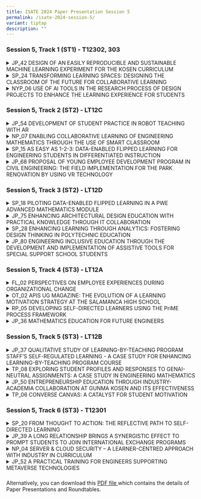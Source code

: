 ```yaml
---
title: ISATE 2024 Paper Presentation Session 5
permalink: /isate-2024-session-5/
variant: tiptap
description: ""
---
```

<h3>Session 5, Track 1 (ST1) - T12302, 303</h3>
<div data-type="detailGroup" class="isomer-accordion isomer-accordion-white">
<details class="isomer-details">
<summary>JP_42 DESIGN OF AN EASILY REPRODUCIBLE AND SUSTAINABLE MACHINE LEARNING
EXPERIMENT FOR THE KOSEN CURRICULUM</summary>
<div data-type="detailsContent" class="isomer-details-content">
<p>Eduardo Carabez<sup>*,a</sup>, Takanori Sato<sup>a</sup>
</p>
<p><sup>a</sup>National Institute of Technology, Akita College / Department
of Electrical and Information Engineering, Akita, Japan</p>
<p><sup>*</sup><a href="mailto:carabez@akita-nct.ac.jp" rel="noopener noreferrer nofollow" target="_blank">carabez@akita-nct.ac.jp</a>
</p>
<p>Abstract</p>
<p>The rapid evolution of machine learning applications has put a light on
the need to provide KOSEN students with the appropriate tools to understand
and experience this field of engineering. With this in mind, we have developed
a core design approach for a series of experiments that most KOSEN schools
can easily adopt and that are easy to adapt to the constant changes in
trends in the field of machine learning. This design approach focuses on
experiments being easy to reproduce and maintain along KOSEN institutions
as follows. Reproducibility: Experiments can be implemented with tools
that are widely available to most KOSEN students and academic staff. We
kept hardware costs and requirements as affordable and simple as possible
to ensure that the proposed experiments can be put together without a major
investment of time or money. Sustainability: By using free online computing
platforms, all the resources needed to train, implement and test the often
resource-heavy machine learning models are provided by a powerful online
server at no additional cost, thus reducing the need to buy and maintain
expensive equipment such as graphic cards or robots.</p>
<p></p>
<p>With these two points as the core of our design philosophy, we present
the design of a series of experiments planned over three sessions of 4.5
hours each, focused on providing practical experience in image processing
and image recognition. On each session, students work autonomously through
a python notebook on Google Colaboratory to understand the basics of each
session by running already prepared code that is heavily commented. Then,
students face a series of challenges that put to test what they learned
during the session. As a result from this experiment design, students were
able to learn and use concepts related to image processing to solve problems
in a flexible and independent way. For our study case, it was observed
that, in average, students took over 1.5 hours to go through and understand
the examples and around 3 hours to solve the challenges and developed a
sense of understanding of the topics discussed on each session.</p>
<p></p>
</div>
</details>
<details class="isomer-details">
<summary>SP_24 TRANSFORMING LEARNING SPACES: DESIGNING THE CLASSROOM OF THE FUTURE
FOR COLLABORATIVE LEARNING</summary>
<div data-type="detailsContent" class="isomer-details-content">
<p>Geok Ling Soo-Ng<sup>*,a</sup> and David Tay<sup>b</sup>
</p>
<p><sup>a</sup>School of Architecture and the Built Environment, Singapore
Polytechnic, Singapore</p>
<p><sup>b</sup>Singapore Maritime Academy, Singapore Polytechnic, Singapore</p>
<p><sup>*</sup><a href="mailto:ngl@sp.edu.sg" rel="noopener noreferrer nofollow" target="_blank">ngl@sp.edu.sg</a>
</p>
<p>Abstract</p>
<p>This paper presents an action research study focused on recommending an
effective Classroom of the Future (CotF) for collaborative learning (CL)
with a key emphasis on low-cost design. The research examines student feedback
on the CotF and instructional tools used to enhance learning, focusing
on supporting active learning spaces. Challenges encountered in setting
up the CotF for effective CL implementation are documented.</p>
<p></p>
<p>Lecturers and Students' feedback indicates a positive reception of the
CotF, reporting enhanced learning experiences facilitated by integrated
instructional tools. Through qualitative and quantitative data analysis,
the study evaluates the impact of CotF design on student engagement, collaboration,
and learning outcomes. Challenges related to spatial arrangement, technological
infrastructure, and instructional support are addressed through design
iterations.</p>
<p></p>
<p>Key findings underscore the importance of group seating arrangements,
technology-just right environments, and tailored instructional strategies
to foster collaborative learning experiences in the CotF. The research
contributes to the discourse on simple innovative learning environments,
emphasizing the significance of intentional space design in higher education
settings, while also highlighting the necessity of cost-effective.</p>
<p></p>
<p>In conclusion, the paper offers recommendations for optimizing CotF configurations
to support CL pedagogy based on empirical insights and best practices in
educational design, with a particular emphasis on low-cost solutions. By
providing a framework for CotF implementation aligned with established
educational principles, the study highlights the transformative potential
of affordable, innovative learning spaces in facilitating student-centered,
collaborative learning experiences.</p>
<p></p>
</div>
</details>
<details class="isomer-details">
<summary>NYP_06 USE OF AI TOOLS IN THE RESEARCH PROCESS OF DESIGN PROJECTS TO ENHANCE
THE LEARNING EXPERIENCE FOR STUDENTS</summary>
<div data-type="detailsContent" class="isomer-details-content">
<p>Ka Wai, Ng</p>
<p>Nanyang Polytechnic/School of Design and Media, Singapore</p>
<p><a href="mailto:ng_ka_wai@nyp.edu.sg" rel="noopener noreferrer nofollow" target="_blank">ng_ka_wai@nyp.edu.sg</a>
</p>
<p>Abstract</p>
<p>This research study focuses on the integration of Generative Artificial
Intelligence (Gen AI) into the research process of design projects. The
study aims to enhance the learning experience for students in the Product
Technologies and System Design (PDTSD) module. It addresses the challenges
students face in traditional research methods, such as difficulty in sourcing
relevant information and time constraints due to other commitments. The
research employs an action research approach to introduce Gen AI tools,
specifically ChatGPT, in the early phases of project research and design
conceptualization. This intervention is applied to a cohort of year 2 students
in the Experiential Product &amp; Interior Design course (XPID), allowing
for a comparative analysis with a previous cohort that did not use Gen
AI tools. The study hypothesizes that Gen AI tools can facilitate a more
efficient research process, enabling students to obtain preliminary research
information rapidly, though they are still required to perform verification
and reflection to ensure the applicability of this information. Mixed methods
were used in the research, including surveys, interviews, and module feedback
ratings. The findings reveal a nuanced impact of AI tools on design education,
indicating a positive shift in learning experiences and increased acceptance
among students, while also highlighting a critical balance between enhancing
efficiency and nurturing creativity.</p>
<p></p>
</div>
</details>
</div>
<p></p>
<h3>Session 5, Track 2 (ST2) - LT12C</h3>
<div data-type="detailGroup" class="isomer-accordion isomer-accordion-white">
<details class="isomer-details">
<summary>JP_54 DEVELOPMENT OF STUDENT PRACTICE IN ROBOT TEACHING WITH AR</summary>
<div data-type="detailsContent" class="isomer-details-content">
<p>Takaya Ozaki<sup>*</sup>, Takanori Kozai, Tatsuo Hasegawa and Takashi
Matsumoto</p>
<p>National Institute of Technology, Anan College Dept. of Creative Technology
Engineering, Course of Electrical Engineering, Anan, Japan</p>
<p>* <a href="mailto:t_ozaki@anan-nct.ac.jp" rel="noopener noreferrer nofollow" target="_blank">t_ozaki@anan-nct.ac.jp</a>
</p>
<p>Abstract</p>
<p>Anan College was one of the first to introduce cooperative robots for
educational use in Japan. We practiced a student experiment on teaching
cooperative robots. We also conducted an experiment on teaching using Augmented
Reality technology, and verified its effectiveness at the present time
based on the experiences of students and teachers.</p>
<p></p>
</div>
</details>
<details class="isomer-details">
<summary>NP_07 ENABLING COLLABORATIVE LEARNING OF ENGINEERING MATHEMATICS THROUGH
THE USE OF SMART CLASSROOM</summary>
<div data-type="detailsContent" class="isomer-details-content">
<p>Lim Ching Kwang<sup>*</sup>, Sunarto Quek</p>
<p>Ngee Ann Polytechnic, Singapore</p>
<p><sup>*</sup><a href="mailto:Lim_Ching_Kwang@np.edu.sg" rel="noopener noreferrer nofollow" target="_blank">Lim_Ching_Kwang@np.edu.sg</a>
</p>
<p>Abstract</p>
<p>Mathematics is typically taught in isolation, with students needing to
comprehend the mathematical concepts and processes before they can solve
problems, often working independently. Students often get “stuck” at certain
processes and would not be able to proceed if their doubts are not clarified.
For weaker students, this experience can be frustrating and challenging
as they struggle to find the correct solution. Consequently, many of them
would lose motivation to study the subject.</p>
<p></p>
<p>Barkley, Major and Cross (2014) noted that collaborative learning encourages
students to work together to tackle difficult learning challenges and to
learn from one another. This study aimed to observe students’ learning
experience in Smart Classrooms and gather insights into how tutors utilise
the Smart Classroom features to enhance collaborative learning. The participants
in this study are Year 1 students enrolled in the module Engineering Mathematics
2 (EM2) at Ngee Ann Polytechnic (NP).</p>
<p></p>
<p>In October 2023 semester, all EM2 lessons were taught in Smart Classrooms.
This allowed lecturers to design learning activities that would enable
students to work as a group to discuss and solve mathematics problems.
Students interacted with the touchscreens through annotations and screen
casting one group’s answers to another for critique and review.</p>
<p></p>
<p>A survey was conducted to gather students’ feedback on their experience
of learning in a Smart Classroom, particularly focusing on their collaboration
with peers. Most comments gathered from the qualitative feedback of the
survey were positive.  Students expressed that the Smart Classroom had
enhanced their learning experience by fostering greater engagement and
allowed the facilitating on peer discussion and collaboration.  </p>
<p></p>
<p>In addition, lesson observations by a core team of staff were also conducted.
The observations reported that the students were engaged in discussions
on examples presented by the tutor and the solutions provided by their
classmates. It was noted that students demonstrated a higher level of engagement
and collaboration in the smart classroom, compared with traditional regular
classroom settings.       </p>
<p></p>
</div>
</details>
<details class="isomer-details">
<summary>SP_15 AS EASY AS 1-2-3: DATA-ENABLED FLIPPED LEARNING FOR ENGINEERING
STUDENTS IN DIFFERENTIATED INSTRUCTION</summary>
<div data-type="detailsContent" class="isomer-details-content">
<p>Ying-Wei Leong</p>
<p>Singapore Polytechnic, School of Mechanical &amp; Aeronautical Engineering,
Singapore</p>
<p><a href="mailto:leong_ying_wei@sp.edu.sg" rel="noopener noreferrer nofollow" target="_blank">leong_ying_wei@sp.edu.sg</a>
</p>
<p>Abstract</p>
<p>This paper documents the author’s application of data-enabled flipped
learning (DEFL), to enhance quality teaching in a differentiated instruction
context. To cater for his module in the school of Mechanical &amp; Aeronautical
Engineering, he customized the Singapore Polytechnic (SP) generic model
into his DEFL model of quiz (1st step), intervention (2nd step) and survey
(3rd step). Via learning analytics dashboards of SP’s learning management
system, data from online diagnostic quizzes (1st step) enabled the author
to implement differentiated instruction for his engineering students. Customized
in-class interventions (2nd step) were enabled for three differentiated
student categories, namely “OK”, “Not OK” and “At-Risk” students. These
interventions involved pastoral care, supplementary lesson and in-class
feedback provided by the author to students, guided by his evidence-based
reflective practice (EBRP) checklist. The ten core principles of learning
embedded in his EBRP checklist, coupled with its inherent evidence-based
approach, was a structured template to quantify and enhance quality teaching.
Lastly, online surveys (3rd step) via SP’s learning management system provided
regular and timely student feedback, and enabled formative evaluation to
lecturers. Overall analysis of both qualitative and quantitative data collected
from students (n=164) and lecturers (n=7) involved in the 3-semester pilot
run largely supported the use of DEFL in pedagogy. Limitations were discussed
under reflections, reminding lecturers of noteworthy points when performing
DEFL. This paper concludes with a quote from Singapore Minister for Education’s
public speech, demonstrating the fruitful implementation of DEFL in SP.</p>
<p></p>
</div>
</details>
<details class="isomer-details">
<summary>JP_68 PROPOSAL OF YOUNG EMPLOYEE DEVELOPMENT PROGRAM IN CIVIL ENGINEERING:
THE FIELD IMPLEMENTATION FOR THE PARK RENOVATION BY USING VR TECHNOLOGY</summary>
<div data-type="detailsContent" class="isomer-details-content">
<p>Nozomu Hirose<sup>*,a</sup>, Yukina Obara<sup>b</sup>, Mako Kawakami<sup>b</sup>,
Kaho Senda<sup>b</sup>, Yoshiya Ogawa<sup>c</sup>, Yasuyuki Okazaki<sup>d</sup>,
Akinori Fujimori<sup>e</sup>, Fumiya Yamaguchi<sup>e</sup> and Waku Ishimine<sup>e</sup>
</p>
<p><sup>a</sup>Department of Civil and environmental engineering, National
Institute of technology, Matsue college, Shimane, Japan</p>
<p><sup>b</sup>Department of Civil and environmental engineering, National
Institute of technology, Matsue college, Shimane, Japan</p>
<p><sup>c</sup>Department of Civil Engineering and Urban Design, Osaka institute
of technology, Osaka, Japan</p>
<p><sup>d</sup>Department of Civil and environmental engineering, Hiroshima
Institute of Technology, Hiroshima, Japan</p>
<p><sup>e</sup>Okumura Engineering Corporation, Osaka, Japan</p>
<p><sup>*</sup><a href="mailto:nhirose@matsue-ct.ac.jp" rel="noopener noreferrer nofollow" target="_blank">nhirose@matsue-ct.ac.jp</a>
</p>
<p>Abstract</p>
<p></p>
<p>The implement of young higher engineer development program in a wide range
of civil engineering fields is an urgent issue against the shortage of
talented engineers. However, it is more difficult for higher education
institutions to more practical engineer development program based on on-site
implementation. Therefore, this study attempted to implement more practical
program for the students in the National Institute of technology, Matsue
college, work on more practical problem-solving and field implementation
through close cooperation between Okumura Engineering Corporation and National
Institute of technology, Matsue college and by taking on the role of technical
and mental mentors.</p>
<p></p>
<p>Specifically, we proposed a "park that makes people want to be interested
in the field of civil engineering and construction" by targeting the actual
renovation of a dilapidated park by the students in the National Institute
of technology, Matsue college. First, as a preliminary study, a questionnaire
survey was conducted at a kindergarten to clarify the specific image of
an enjoyable park. Then, a 3D model was constructed from 3D scanner data
of an existing park. Then, a 3D model of the playground equipment in the
park was created and placed in the 3D model of 3D, so that it can be experienced
virtually using the latest VR technology. As a result, a more concrete
proposal was completed through virtual on-site implementation. Furthermore,
the students in National Institute of technology, Matsue college had the
opportunity to explain their proposal to the local residents and held a
VR experience session. In the final questionnaire survey, the proposal
received a very high evaluation. The young engineer development program
in collaboration with industry and academia proved to be highly significant
in that the students were able to gain hands-on experience of ICT technology,
which is an essential technology for civil engineers in the future, through
a concrete study of the construction of social infrastructure.</p>
<p></p>
</div>
</details>
</div>
<p></p>
<h3>Session 5, Track 3 (ST2) - LT12D</h3>
<div data-type="detailGroup" class="isomer-accordion isomer-accordion-white">
<details class="isomer-details">
<summary>SP_18 PILOTING DATA-ENABLED FLIPPED LEARNING IN A PWE ADVANCED MATHEMATICS
MODULE</summary>
<div data-type="detailsContent" class="isomer-details-content">
<p>Z. Li<sup>*,a</sup>
</p>
<p><sup>a</sup>School of Mathematics and Science, Singapore Polytechnic,
Singapore, Singapore</p>
<p><sup>*</sup><a href="mailto:li_zhong@sp.edu.sg" rel="noopener noreferrer nofollow" target="_blank">li_zhong@sp.edu.sg</a>
</p>
<p>Abstract</p>
<p></p>
<p>Weak foundational calculus skills among students, particularly those in
the School of Computing (SOC), pose a significant challenge for the Advanced
Mathematics I (EP0601) module. The lack of calculus exposure prior to EP0601,
coupled with limitations in the O-Level Additional Mathematics (A-Math)
syllabus, has been identified as factors impacting SOC students’ preparedness
for calculus topics in EP0601. This study addresses this issue through
an action research approach, proposing the implementation of Data-Enabled
Flipped Learning (DEFL) as a solution. DEFL, a pedagogical approach combining
e-learning packages and learning strategies for differentiated instruction,
is piloted to bolster students’ calculus proficiency and improve their
performance in EP0601. Notably, our empirical evidence gleaned from the
assessments, mainly End-Semester Test (EST), attests to the efficacy of
DEFL, showing an improvement in SOC students’ performance compared to preceding
cohorts. Concurrently, survey feedback underscores students’ endorsement
of the innovative approach, particularly appreciating the supplementary
quiz questions embedded within the lessons.</p>
<p></p>
</div>
</details>
<details class="isomer-details">
<summary>JP_75 ENHANCING ARCHITECTURAL DESIGN EDUCATION WITH PRACTICAL KNOWLEDGE
THROUGH IT COLLABORATION</summary>
<div data-type="detailsContent" class="isomer-details-content">
<p>K. Tsuzukia<sup>*</sup> and H. Maeda<sup>b</sup>
</p>
<p><sup>b</sup>Dept. of Information Technology, National Institute of Technology,
Toyota College, Toyota, Japan</p>
<p><sup>a</sup>Dept. of Architecture , National Institute of Technology,
Toyota College, Toyota, Japan</p>
<p><sup>*</sup><a href="mailto:tsuzuki.keita@toyota.kosen-ac.jp" rel="noopener noreferrer nofollow" target="_blank">tsuzuki.keita@toyota.kosen-ac.jp</a>
</p>
<p>Abstract</p>
<p>This study addresses enhancement of the efficiency of using a Try, Error
&amp; Improvement (TEI) sheet for recording and sharing failures and solutions
in a second-year chairmaking course in the Department of Architecture.
To enhance efficiency and accessibility, a smartphone application was developed
using Microsoft Power Apps and SharePoint, featuring list display, new
reporting, search, and personalized "My Page" functions. Evaluation results,
based on a 7-point Likert scale, showed significant improvements in learning
outcomes. Specifically, Q1 "Using the app will help in learning architectural
engineering" ratings increased by 0.67 points (from 4.71 to 5.38), indicating
enhanced understanding of architectural engineering concepts. The app promotes
immediate reporting, peer learning, and practical skill development, while
also highlighting areas for improvement in self-expression and user guidance.</p>
<p></p>
</div>
</details>
<details class="isomer-details">
<summary>SP_28 ENHANCING LEARNING THROUGH ANALYTICS: FOSTERING DESIGN THINKING
IN POLYTECHNIC EDUCATION</summary>
<div data-type="detailsContent" class="isomer-details-content">
<p>Edwin Seng</p>
<p>Singapore Polytechnic/School of Business, Singapore</p>
<p><a href="mailto:Edwin_Seng@sp.edu.sg" rel="noopener noreferrer nofollow" target="_blank">Edwin_Seng@sp.edu.sg</a>
</p>
<p>Abstract</p>
<p>Design thinking in education faces challenges like fostering innovation
and managing learners' cognitive skill differences. This study explores
the efficacy of two instructional strategies in a design thinking module:
the Design Thinking with Learning Analytics (DTLA) model and the traditional
Design Thinking (DT) model. The DTLA model integrates the Double Diamond
framework with learning analytics tools to enhance engagement and knowledge
advancement. Using a quasi-experimental design, the study involved 70 second-year
Media, Arts &amp; Design School students, divided into experimental (DTLA)
and control (DT) groups. The study observed engagement in tasks such as
observation, synthesis, ideation, and prototyping, and assessed outcomes
on collective knowledge and individual learning. Initial findings show
significant differences in engagement patterns. DTLA participants exhibited
deeper engagement in observation and synthesis, leading to higher cognitive
engagement levels measured by the modified SOLO taxonomy. Integrating learning
analytics in the DTLA model enhances cognitive engagement and fosters innovative
solutions, highlighting the potential of learning analytics to transform
design thinking education.</p>
<p></p>
</div>
</details>
<details class="isomer-details">
<summary>JP_80 ENGINEERING INCLUSIVE EDUCATION THROUGH THE DEVELOPMENT AND IMPLEMENTATION
OF ASSISTIVE TOOLS FOR SPECIAL SUPPORT SCHOOL STUDENTS</summary>
<div data-type="detailsContent" class="isomer-details-content">
<p>Akemi EMOTO<sub>*,a</sub>
</p>
<p><sup>a</sup>National Institution of Technology, Tokuyama College Department
of Civil Engineering and Architecture, Associate Professor, Dr. Eng., Shunan,
Japan</p>
<p><sup>*</sup><a href="mailto:emoto@tokuyama.ac.jp" rel="noopener noreferrer nofollow" target="_blank">emoto@tokuyama.ac.jp</a>
</p>
<p>Abstract</p>
<p>In order to realize an inclusive society, this research examines the effectiveness
of education that practices inclusive design through engineering research
and improving the learning environment for students with disabilities at
a comprehensive support school. The student conducting research develops
devices to improve the learning efficiency of elementary school students
with disabilities from the perspective of one of learners. The support
for children with disabilities through the development of assistive devices
was based on a request from a special needs school to the author.</p>
<p>The specific efforts of the learners will proceed through the following
processes: interview survey, actual size survey, product development, production
of a prototype using a 3D printer, verification of the effectiveness of
the prototype, and completion of the final product. The author is responsible
for overall management, supervising the design and ensuring safety, as
well as monitoring the growth of the learner including teaching the skill
of 3D modelling. Finally, we created about seven models and tested them
four times. Furthermore, the verification was conducted to ensure that
the system does not put a burden on the physical and mental health of elementary
school students with disabilities, and to monitor how it is being used
in learning situations. The first development result was that the learning
efficiency of an elementary school student with disabilities could be reduced
by about half the time. Additionally, the use of assistive devices resulted
in improved posture for the target child. Eventually, the child was able
to learn and eat while always using assistive devices.</p>
<p>The learner who engaged in practical development achieved three major
types of growth. First, the learner fully understood the importance of
knowing and improving the environment for students with disabilities. Second,
the learners' modelling skills and 3D printer usage know-how were utilized
in the development and implementation of assistive tools. Third, the learner
created a tool that can be adjusted in size to suit children with disabilities
as they grow up, allowing for sustainable support.</p>
<p></p>
</div>
</details>
</div>
<p></p>
<h3>Session 5, Track 4 (ST3) - LT12A</h3>
<div data-type="detailGroup" class="isomer-accordion isomer-accordion-white">
<details class="isomer-details">
<summary>FL_02 PERSPECTIVES ON EMPLOYEE EXPERIENCES DURING ORGANIZATIONAL CHANGE</summary>
<div data-type="detailsContent" class="isomer-details-content">
<p>M. Ketola<sup>*,a</sup>, and M. Keinänen<sup>a</sup>
</p>
<p><sup>a</sup>Turku University of Applied Sciences/Faculty of Engineering
and Business/School of Common Studies, Turku, Finland</p>
<p><sup>*</sup><a href="mailto:mari.ketola@turkuamk.fi" rel="noopener noreferrer nofollow" target="_blank">mari.ketola@turkuamk.fi</a>
</p>
<p>Abstract</p>
<p>Turku University of Applied Sciences Faculty of Engineering and Business
initiated an organizational change in April 2023 to set up a new school.
The new school’s responsibilities cover the faculty’s common studies and
themes concerning education, pedagogy and pedagogical research. The common
studies include the teaching of mathematics, physics, and languages as
well as multidisciplinary project courses that involve all the students
of the faculty.</p>
<p></p>
<p>By establishing a new unit, there was an aim to strengthen the ownership
of these common studies and joint development as well as the students’
commitment to their studies from the very beginning, thus boosting the
completion of studies. In terms of the staff, the solution’s purpose is
to clarify their job descriptions and thus support their well-being at
work. Overall, the measures also aim at promoting and clarifying first-level
manager work.</p>
<p></p>
<p>When leading a change, leaders must understand the difference between
the changes in the organization, such as structures and processes, and
the psychological transition the personnel is experiencing. The transition
is a unique and individual experience. Each change case is different, with
its own individual characteristics. Similarly, the people involved in the
change are different, and each experiences the change from their own starting
points and current life situations.</p>
<p></p>
<p>The aim of this paper is to present results of employees' experiences
of the transition are going through from the perspectives of managers.
Answering to questions; how the personnel reacted to the change and what
kind of support managers offered and how did the managers experience leading
the change.</p>
<p></p>
<p>The results and findings of this case study may support pedagogical leaders
in planning and implementing change processes as well as leading people
in constantly changing educational field.</p>
<p></p>
</div>
</details>
<details class="isomer-details">
<summary>OT_02 APIS UG MAGAZINE: THE EVOLUTION OF A LEARNING MOTIVATION STRATEGY
AT THE SALAMANCA HIGH SCHOOL</summary>
<div data-type="detailsContent" class="isomer-details-content">
<p>G.E. Bernal-Rivas<sup>*,a</sup>
</p>
<p><sup>a</sup>University of Guanajuato / Salamanca Highschool, Full-time
professor, Salamanca, Mexico</p>
<p><sup>*</sup><a href="mailto:ge.bernal@ugto.mx" rel="noopener noreferrer nofollow" target="_blank">ge.bernal@ugto.mx</a>
</p>
<p>Abstract</p>
<p>Apis UG is a digital semi-annual dissemination magazine that is made at
the Salamanca Highschool, which belongs to the University of Guanajuato,
Mexico. This paper presents a historic review of the two-year growth of
this publication to examine its development and to show the considerations
that are being taken into account to achieve its goal more efficiently:
to motivate students learning and to project the school achievements towards
our city.</p>
<p></p>
<p>Aiming to carry out a documentary approach, the history of the magazine
is revised, organizing it in three parts. The first part portrays the first
year issues, featuring the structure of the magazine calling; the second
part includes the results of a feasibility study that was made after the
first year, stressing the magazine format and its distribution; and the
last part depicts the second year issues, emphasizing its interactivity
and information in other media like audio.</p>
<p></p>
<p>After the exploration of the history of Apis UG, in the results we highlight
the aspects that are being considered in 2024, while planning (such as
the main role that should be given to students), producing (for instance,
preferring images in which the members of our academic community appear),
and publishing (for example, issuing in a platform that allows hyperlinks)
the next numbers of the magazine. We also point at some of the most relevant
initiatives that are being made to support the considerations that were
found. Those actions are related to the creation of three new social service
projects (Collage and assemblage; Apis UG magazine; and Do-it-yourself)
in which students are developing content associated to the school activities,
designing Do-it-yourself stickers featuring QR codes to distribute the
magazine more resourcefully and making content designed for the general
public. Finally, in the conclusions we reflect on the challenges that have
been overcome and those still to master.</p>
<p></p>
</div>
</details>
<details class="isomer-details">
<summary>RP_05 DEVELOPING SELF-DIRECTED LEARNERS USING THE PriME PROCESS FRAMEWORK</summary>
<div data-type="detailsContent" class="isomer-details-content">
<p>Lin, C.<sup>*,a</sup> and Pakirisamy, V.<sup>b</sup>
</p>
<p><sup>a, b</sup>Republic Polytechnic, School of Management and Communication,
Singapore</p>
<p><sup>*</sup><a href="mailto:cherry_lin@rp.edu.sg" rel="noopener noreferrer nofollow" target="_blank">cherry_lin@rp.edu.sg</a>
</p>
<p>Abstract</p>
<p>This study examines the effectiveness of the PriME Process Framework in
fostering self-directed learning (SDL) in students. A mixed-method approach
was employed, involving 96 participants and a lesson design intervention
across two modules. The intervention utilized context-specific activities
and a personalized goal-setting strategy within the PriME framework.</p>
<p></p>
<p>Quantitative analysis using the SDL Index revealed significant improvements
in specific aspects of SDL. Module 1 showed enhanced "Plan Approach" and
"Collaborative Communication," indicating the effectiveness of the framework
in improving planning skills. Similarly, Module 2 demonstrated improvement
in specific items of "Collaborative Communication," suggesting a positive
impact on collaboration and communication skills.</p>
<p></p>
<p>Qualitative data from focus groups revealed three key themes: 1) enhanced
monitoring of the learning process, 2) improved planning through the framework's
guidance, and 3) extended learning beyond the modules, with students applying
the acquired skills in various aspects of their lives.</p>
<p></p>
<p>This research suggests that the PriME Process Framework shows potential
in promoting and developing SDL skills among students, possibly leading
to lifelong learning habits.</p>
<p></p>
</div>
</details>
<details class="isomer-details">
<summary>JP_36 MATHEMATICS EDUCATION FOR FUTURE ENGINEERS</summary>
<div data-type="detailsContent" class="isomer-details-content">
<p>Y. Horihata</p>
<p>National Institute of Technology, Yonago College, Japan</p>
<p><a href="mailto:horihata@yonago-k.ac.jp" rel="noopener noreferrer nofollow" target="_blank">horihata@yonago-k.ac.jp</a>
</p>
<p>Abstract</p>
<p>This study discusses the role and importance of mathematics in technology
education in the era of the metaverse and artificial intelligence.</p>
<p></p>
<p>Philosophy has changed people's worldviews and the meanings of concepts.
However, this is not the exclusive patent of philosophy. Technology also
has that power. For example, with the development of communication technology,
the meaning of ‘reality’ is shifting from the physical world to the information
space.</p>
<p></p>
<p>The major difference between the information space and the physical world
is the difference in the degree of freedom in each. The basic structure
of the information space is language. The degree of freedom in information
space is much higher than that in the physical world. For example, it is
almost impossible to double the amount of seawater on Earth in the physical
world, but it is possible to imagine it in the linguistic space. Furthermore,
it is also possible to scientifically analyze what kind of effects will
occur as a result.</p>
<p></p>
<p>Indeed, this imagination may just be a fiction. However, such fictions
and imaginations are what create our worldview. And we can only gather
information from the world that is related to our desired world image and
goals.</p>
<p></p>
<p>Mathematics is a study that explores how freely theorems can be derived
based on a set of axioms and inference rules in language space (information
space). In other words, it is the study of how much freedom can be achieved
in language space according to rules. Furthermore, the degree of freedom
in setting axioms in mathematics is much higher than that in setting hypotheses
in science. As Poincaré said, any axiom setting in mathematics is possible
as long as it is consistent. It may be contrary to experience or intuition.
In other words, there are three kinds of freedom in mathematics: freedom
of setting of hypotheses, freedom of reasonings, and freedom of consequences.</p>
<p></p>
<p>Mathematics' free-minded education allows people to broaden their worldviews
and have diverse worldviews. This kind of free imagination gained through
mathematics will no doubt become an important power in creating new value
in the metaverse world, which will become more realistic with the development
of artificial intelligence.</p>
<p></p>
</div>
</details>
</div>
<p></p>
<h3>Session 5, Track 5 (ST3) - LT12B</h3>
<div data-type="detailGroup" class="isomer-accordion isomer-accordion-white">
<details class="isomer-details">
<summary>JP_37 QUALITATIVE STUDY OF LEARNING-BY-TEACHING PROGRAM STAFF’S SELF-REGULATED
LEARNING - A CASE STUDY FOR ENHANCING LEARNING-BY-TEACHING PROGRAM COURSE</summary>
<div data-type="detailsContent" class="isomer-details-content">
<p>J. Suzuki<sup>*,a</sup>, M. Hattori<sup>a</sup>, A. Minoda<sup>a</sup>,
and A. Takami<sup>a</sup>
</p>
<p><sup>a</sup>NIT, Matsue College, Matsue, Japan</p>
<p><sup>*</sup><a href="mailto:hattori@matsue-ct.ac.jp" rel="noopener noreferrer nofollow" target="_blank">hattori@matsue-ct.ac.jp</a>
</p>
<p>Abstract</p>
<p></p>
<p>This study attempts to examine our Learning-by-Teaching Program staff’s
(LT staff’s) self-regulated learning, exploring perspectives to enhance
our LT program. We introduced our LT program in 2009 as a countermeasure
for these problems: 1) decline in numeracy skills of the students, 2) more
students having trouble tackling assignments, and 3) lower communication
skills of the students. This program intends to promote planning skills,
teaching skills and communication skills of our senior students (LT staff)
and numeracy skills of our first- and second-year students (LT students)
at the same time. The improving LT students’ mathematics test results and
the high rating in survey of both the LT staff and the LT students have
demonstrated the program’s innovativeness. From among 35 staff of 2023
first year student math course, we select two staff, who had the top mathematics
grade from first year to fourth year. We see these two staff’s learning
qualitatively based on the survey results and their yearly reports. The
following are the results: 1) Staff A’s learning met all the ten self-regulated
learning phases, and its survey results were high with gradual improvement.
Staff A’s students’ survey results were high throughout the year. Staff
A, who is good at math and do not usually study math, did not know how
to prepare for math exams but is committed to teaching and learned to give
advice one after another by carefully watching its students. Staff A set
specific steps of studying, monitored its teaching and its students’ work
with self-reflection. 2) Staff B’s learning met nine self-regulated learning
phases but failed to meet one phase: committed to teaching. Staff B’s survey
results were high in the first two quarters, but gradually became lower.
Staff B’s students’ survey results were low throughout the year. Staff
B was aware of its bad habit of talking too fast and ending conversations
with one-sided stories and tried to overcome its difficulty in speaking
by focusing on each student. These results show that both staff’s self-regulated
learning has been generally successful, together with both staff’s measures
to overcome their own weaknesses.</p>
<p></p>
</div>
</details>
<details class="isomer-details">
<summary>TP_08 EXPLORING STUDENT PROFILES AND RESPONSES TO GENAI-NEUTRAL ASSIGNMENTS:
A CASE STUDY IN ENGINEERING MATHEMATICS</summary>
<div data-type="detailsContent" class="isomer-details-content">
<p>B. Li, J. Lee</p>
<p>Engineering Mathematics and Science, School of Engineering, Temasek Polytechnic,
Singapore</p>
<p><a href="mailto:Bryan_LI@tp.edu.sg" rel="noopener noreferrer nofollow" target="_blank">Bryan_LI@tp.edu.sg</a>
</p>
<p>Abstract</p>
<p>The rise of generative artificial intelligence (GenAI) tools, such as
ChatGPT, is reshaping assessment methodologies in education. Preliminary
findings from Kim et al. (2024) indicate that a critical engagement with
AI tools significantly benefits students' grasp of complex concepts, sharpens
their cognitive abilities, and promotes responsible technology use within
an academic context.</p>
<p></p>
<p>In April 2024, the School of Engineering at Temasek Polytechnic in Singapore
embarked on a new Engineering Mathematics Assignment designed to harness
the potential of GenAI positively. The objective was to encourage students
to utilize GenAI not merely as a means to expedite answers but as a tool
to enhance their comprehension of underlying concepts. Amid concerns about
academic integrity and the risk of compromising the depth of learning experiences,
an new assessment framework was implemented to encourage students to apply
GenAI in a meaningful way. This framework seeks to promote critical thinking
while employing AI technologies, centered around a revised assessment strategy
that includes video assignments evaluated based on mathematical accuracy,
conceptual understanding, analytical critique for method improvement, and
the quality of presentation.</p>
<p></p>
<p>Surveys were conducted to have a better understanding of the profiles
of students in this exercise, and how they use GenAI to aid their understanding
and presentation of the concepts.</p>
<p></p>
<p>This paper contributes to the ongoing discourse on AI's role in education
by gaining some insights on the move in GenAI use in a GenAI-neutral assignment,
especially in the context of Engineering Mathematics. This will help us
determine whether integrating AI tools has enriched students’ learning
experience so that we can continuously refine our assessment strategies.</p>
<p></p>
</div>
</details>
<details class="isomer-details">
<summary>JP_50 ENTREPRENEURSHIP EDUCATION THROUGH INDUSTRY-ACADEMIA COLLABORATION
AT GUNMA KOSEN AND ITS EFFECTIVENESS</summary>
<div data-type="detailsContent" class="isomer-details-content">
<p>Satoshi Nakajima<sup>a</sup>, Kazuhiro Sato<sup>b</sup>, Yoshiki Kagiya<sup>b</sup>,
Shinji Morita<sup>b</sup> and Kiyokazu Kimura<sup>*,c</sup>
</p>
<p><sup>a</sup>National Institute of Technology (KOSEN), Gunma college/Department
of Chemistry and Materials Science, Maebashi, Japan</p>
<p><sup>b</sup>National Institute of Technology (KOSEN), Gunma college/Technical
Support Center for Education and Research, Maebashi, Japan</p>
<p><sup>c</sup>National Institute of Technology (KOSEN), Gunma college/Department
of Civil Engineering, Maebashi, Japan</p>
<p><sup>*</sup><a href="mailto:kkimura@gunma-ct.ac.jp" rel="noopener noreferrer nofollow" target="_blank">kkimura@gunma-ct.ac.jp</a>
</p>
<p>Abstract</p>
<p></p>
<p>Our school started entrepreneurship education in April 2023, funded by
the Ministry of Education, Culture, Sports, Science and Technology's "Start-up
Environment Development Project for KOSEN". Our school defines entrepreneurship
as "the ability to proactively create one's own life", including leadership,
imagination, management skills, a spirit of challenge, and communication
skills, as abilities required of entrepreneurs.</p>
<p></p>
<p>The educational plan in our schools consists of the following three phases.</p>
<p></p>
<p>STEP1: As a basic education, "Introduction to Entrepreneurship" will be
offered as a required course for first-year students starting in FY2024.
In this course, students will learn how to think about finding and solving
problems and how to proceed with projects, while also gaining an understanding
of the elements necessary for entrepreneurship, such as the ability to
think outside the box, imagination, and management skills. During the preparation
period, FY2023, a lecture was held in August to interest students in entrepreneurship.
In addition, "Pre-Course on Introduction to Entrepreneurship" was offered
in the second semester.</p>
<p></p>
<p>STEP2: As education leading to practice, students learn how to proceed
with projects and develop management skills. A Project-Based Learning (PBL)
course will be developed in the "Experiments in Composite Creation" for
fourth-year students in all departments. In this course, students work
to solve problems in collaboration with local companies. Furthermore, starting
in FY2024, the equipment procured for the Workshop, as described below,
has been installed in the Workshop or loaned out to various departments
to achieve this purpose.</p>
<p></p>
<p>STEP3: The "Entrepreneurship Education Workshop" was established to enable
students to work independently to solve a variety of problems. This Workshop
consists of the "Realize Studio" for maturing ideas in the information
digital field and the "Trial Factory" for creating products based on one's
own ideas. The Realize Studio is equipped with a full-body 3D scanner,
a photographic 3D measurement system, and a 3D laser scanning system to
reproduce a highly realistic virtual space and work on software and product
development combining AI, AR, and VR. The Trial Factory is equipped with
a 3D printer, a small 3D scanner, a laser cutter, a digital microscope,
and a vacuum freeze-dryer. In this environment, students are challenged
to freely create ideas and products in their free time, in addition to
participating in PBL classes, without boundaries imposed by departments.</p>
<p></p>
</div>
</details>
<details class="isomer-details">
<summary>TP_06 CONVERSE CANVAS: A CATALYST FOR STUDENT MOTIVATION</summary>
<div data-type="detailsContent" class="isomer-details-content">
<p>Ameer-Alrasyeed bin Ramdan</p>
<p>Temasek Polytechnic/School of Design, Singapore</p>
<p><a href="mailto:Ameer-Alrasyeed_Ramdan@tp.edu.sg" rel="noopener noreferrer nofollow" target="_blank">Ameer-Alrasyeed_Ramdan@tp.edu.sg</a>
</p>
<p>Abstract</p>
<p>The pervasive influence of technology challenges students’ cognitive and
socio-emotional development through digital connectivity issues of maintaining
attention, fostering isolation. This hinders the development of both interpersonal
skills and critical thinking essential for effective communication, social
engagement, and problem-solving – skills increasingly crucial in the evolving
landscape of work. Consequently, students face difficulties addressing
their academic and personal concerns, hindering their development.</p>
<p></p>
<p>Dalvi, Sawant, and Sambhaji (2023) highlighted the critical role of educators
in addressing these challenges by focusing on psychological outcomes of
digital education. In response, the proposed Converse Canvas uses guided
dialogue as a catalyst for cognitive and socio-emotional development during
Careperson hour. The implementation of Converse Canvas serves as a case
study of how it can contribute to fostering self-directed learners and
resilient youths.</p>
<p></p>
<p>The Careperson session involved students utilising a deck of cards featuring
structured and diverse topics, curated to address issues relevant to students’
academic journey. Students select a resonant card, reflecting upon their
challenges, and are guided through subsequent steps for tailored solutions.
Converse Canvas generates meaningful conversation based on shared challenges
within a peer-driven learning environment.</p>
<p></p>
<p>The case study revealed that it also serves as a forecasting tool. Students
gained awareness of potential challenges they may encounter, enabling them
to anticipate obstacles in the future. With improved foresight, students
experienced reduced stress levels as they prepared for upcoming challenges.
Findings gathered from this pilot study unveiled a spectrum of challenges,
spanning from adjusting to new pedagogical approaches in the first year
to societal integration in subsequent years. These insights have informed
iterations in the card development process, granting effective resource
allocation to be tailored to the diverse needs of students requiring support.</p>
<p></p>
<p>Conducting Converse Canvas for students is imperative given the increasing
complexities of the digital world. Adopting this tool helps students gain
autonomy over their learning experiences and cultivate a growth mindset.
Converse Canvas has shown to be an efficacious approach to nurture resilience
in students navigating academic transitions and subsequently, the evolving
professional landscape.</p>
<p></p>
</div>
</details>
</div>
<p></p>
<h3>Session 5, Track 6 (ST3) - T12301</h3>
<div data-type="detailGroup" class="isomer-accordion isomer-accordion-white">
<details class="isomer-details">
<summary>SP_20 FROM THOUGHT TO ACTION: THE REFLECTIVE PATH TO SELF-DIRECTED LEARNING</summary>
<div data-type="detailsContent" class="isomer-details-content">
<p>S. Kunasegaran</p>
<p>Singapore Polytechnic, Media, Arts &amp; Design School, Singapore</p>
<p><a href="mailto:sukitha_kunasegaran@sp.edu.sg" rel="noopener noreferrer nofollow" target="_blank">sukitha_kunasegaran@sp.edu.sg</a>
</p>
<p>Abstract</p>
<p>Studies have shown that reflective practice can lead to insights that
can guide learners’ decisions and actions in self-directed learning (SDL)
(Dutta et al., 2023). Among the attributes that are relevant to SDL are,
understanding of self and others (Lee &amp; Mori, 2021), evaluating one’s
beliefs and assumptions and making connections between aspects of their
self and their experiences (Travers et al., 2014). The objective of this
mixed-method research study was to find out whether regular self-reflections
within a first-year studio-based project module enabled students to draw
insights, to become more self and socially aware and to engage in self-evaluation.
Students from 21 classes were introduced to the ‘Rolfe Reflective Model’
(Rolfe et al., 2011) which included guiding questions that were customised
to the weekly topics and activities. The initial interviews with 8 students
revealed that they appreciated how the structured reflective process led
to better self-understanding and that the questions were helpful in targeting
areas for growth. Further content analysis was conducted on 63 reflections
from 21 students (one randomly selected student from each class), at 3
intervals across the semester, in Weeks 4, 12 and 16. Repeated measures
ANOVA indicated that the mean ratings (based on a scale 1-5) for insight,
social awareness and making connections did not change significantly over
the course of the semester. Insight ratings were particularly high throughout
the semester with 81% of initial reflections and 71.4% of final reflections
having ratings of 4 and 5. In contrast, social awareness ratings were consistently
low. In fact, there was a complete absence of any indication of social
awareness, in 33.3% of the initial reflections and 42.9% of the final reflections.
Additionally, the ratings for self-understanding decreased significantly
over the semester, F(2, 60) = 4.30, p = .021, despite students’ own perceptions
of their increasing self-understanding. Reflecting about self and others,
which may have important implications for self-directed learning in our
students, require further scrutiny in future studies.</p>
<p></p>
</div>
</details>
<details class="isomer-details">
<summary>JP_39 A LONG RELATIONSHIP BRINGS A SYNERGISTIC EFFECT TO PROMPT STUDENTS
TO JOIN INTERNATIONAL EXCHANGE PROGRAMS</summary>
<div data-type="detailsContent" class="isomer-details-content">
<p>Y. Ichikawa<sup>*,a</sup>, K. Eguchi<sup>a</sup>, K. Tsuzuki<sup>b</sup> and
T. Miura<sup>b</sup>
</p>
<p><sup>a</sup>Dept. of General Education, National Institute of Technology,
Toyota College, Toyota, Japan</p>
<p><sup>b</sup>Dept. of Information Technology, National Institute of Technology,
Toyota College, Toyota, Japan</p>
<p><sup>*</sup><a href="mailto:ichikawa.yuri@toyota.kosen-ac.jp" rel="noopener noreferrer nofollow" target="_blank">ichikawa.yuri@toyota.kosen-ac.jp</a>
</p>
<p>Abstract</p>
<p></p>
<p>The purpose of the research is to describe what could drive students’
motivation to participate in international exchange activities and enhance
their global mindset. Since an institutional project began in 2020, our
research has shown how input and output activities have been incorporated
to optimize students’ English communication skills (Ichikawa et al., 2023).
The survey showed that their international-related skills and awareness
were developed (Matsumoto et al., 2023). Several international programs
are involved: International Exchange Video Contest (IEVC), Thailand-Japan
Students Science Fair (or ICT Fair), and TEDxToyotaKOSEN. One of the advantages
of all the programs being connected is that each one can be an incentive
for students to join the other. That can also motivate other students who
have joined them yet to be involved. A growing number of students want
to join the contest from the Thai school, and TJ project from our college.
TEDx has attracted many students since it was launched. As shown in IEVC,
digital transformation (DX) has expanded the possibility of an educational
setting that was limited to classrooms before. However, students must be
rewarded with an opportunity to communicate face-to-face in order to develop
their relationships. Another advantage is that teachers have also developed
their bonds so that they can trust each other, and less explanation is
needed to work on the programs. They have shared their input and achievements
in managing the programs, which encourages their students to join them
and supports them flexibly when students have problems. Each program has
a different outcome in terms of a global mindset. The research will describe
how the features of the program and its outcome are related. Then, we would
like to show that all the programs were interrelated to enhance students’
global mindset holistically.</p>
<p></p>
</div>
</details>
<details class="isomer-details">
<summary>NP_04 SERVER &amp; CLOUD SECURITY – A LEARNER-CENTRED APPROACH WITH INDUSTRY
IN CURRICULUM</summary>
<div data-type="detailsContent" class="isomer-details-content">
<p>Lei SUN<sup>*,a</sup>, and Yoon Hin LIEW<sup>a</sup>
</p>
<p><sup>a</sup>Ngee Ann Polytechnic, School of InfoComm Technology, Singapore</p>
<p><sup>*</sup><a href="mailto:SUN_Lei@np.edu.sg" rel="noopener noreferrer nofollow" target="_blank">SUN_Lei@np.edu.sg</a>
</p>
<p>Abstract</p>
<p>The cybersecurity industry is inherently dynamic, constantly evolving
to keep pace with ever-changing threats and technologies. Traditional teaching
and learning methods may not adequately prepare our students for the industry's
demands. Therefore, there is a growing need to stay updated on the rapidly
changing landscape of the security industry and shift from conventional
teacher-centred approaches to more flexible learner-centred strategies.</p>
<p></p>
<p>This paper presents a practical approach in teaching Server &amp; Cloud
Security (SCS) module that integrates learner-centred methodologies with
industry currency to tackle prevalent challenges. This module is part of
Diploma in Cybersecurity and Digital Forensics and is undertaken by students
in the second year of study.</p>
<p></p>
<p>The design of this module introduces four innovative features to keep
teaching and learning up to date. They are (1) Integration industry relevant
content through the adoption of industry certification (2) Develop self-directed
learning practices by encouraging learning via online platforms e.g. LinkedIn
Learning (3) Facilitate opportunities for practice to ensure students have
develop practical skills even on their own through auto-provisioned and
auto-graded cloud lab environment (4) Alignment with national initiatives
for ICT e.g. Artificial Intelligence to ensure the development of relevant
skillsets.</p>
<p></p>
<p>95 students were enrolled in the programme which took place in Academic
Year 2023. Student were asked about their experiences in this module via
feedback and questionnaire about this new framework for designing module
experience. Over 85% of students agreed that the modules enhance SCS learning
by providing a strong framework, while also improving the overall student
learning experience. Additionally, the findings provide valuable insights
such as self-directed learning approach and industry-in-curriculum for
other teaching teams, promoting the adoption of learner-centred methods
and industry relevance in curriculum design.</p>
<p></p>
<p>By advocating for ongoing enhancements in learner-centred approaches,
the module is able to ensure learning experience that is responsive to
industry changes and able to prepare students for success as a work-ready
graduate with the relevant skills sets for life-long learning.</p>
<p></p>
</div>
</details>
<details class="isomer-details">
<summary>JP_52 A PRACTICAL TRAINING FOR ENGINEERS SUPPORTING METAVERSE TECHNOLOGIES</summary>
<div data-type="detailsContent" class="isomer-details-content">
<p>M. Akikawa<sup>*,a</sup>, H. Hayashi<sup>a</sup>, A. Takahashi<sup>a</sup>,
O. Doeda<sup>a</sup>, Y. Takasaka<sup>b</sup> and S. Futaya<sup>b</sup>
</p>
<p><sup>a</sup>National Institute of Technology (KOSEN), Kushiro College
Department of Creative Engineering, Kushiro, Japan</p>
<p><sup>b</sup>National Institute of Technology (KOSEN), Kushiro College
Education and Research Support Center, Kushiro Japan</p>
<p><sup>*</sup><a href="mailto:akikawa@kushiro-ct.ac.jp" rel="noopener noreferrer nofollow" target="_blank">akikawa@kushiro-ct.ac.jp</a>
</p>
<p>Abstract</p>
<p>In response to the shift to virtual spaces for both private and work use
due to the outbreak of COVID-19, expectations for the metaverse have increased,
and product development has been dramatically active in recent years. The
realization of a metaverse involves a lot of technologies, including creating
human user interfaces, connecting hardware and networks, constructing,
and managing servers, and representing users in virtual spaces. Schools
typically offer classes on these technologies separately, and often fail
to emphasize the connections between them. However, the absence of these
connections may result in biases in engineers' knowledge, hindering better
user experiences and potentially contributing to the decline of the metaverse
field. We have designed a class to educate the engineer supporting metaverse
technology through both hardware and software. In the class, topics are
(A) Hardware creation on the embedded systems, (B) Hardware control via
networks, (C) Understanding and operating networks by building cloud servers,
and (D) User expression in online spaces using motion capture. In topic
(A), a line-trace car is created using a microcontroller and various sensors.
Students acquire the knowledge necessary for creating a user interface,
such as creating a car body using a laser cutter and 3D printer, creating
electronic circuits with various sensors, and controlling hardware using
a microcontroller. In topic (B), students develop a system to control the
wheeled robot via a web page. This process helps students to understand
a way to connect hardware and software. In topic (C), students learn a
way to construct and manage servers by virtual machines. A key aspect of
this topic is using virtual machines. Students can learn a way to construct
flexible servers by using virtual machines. In topic (D), students learn
how to detect user motion and deploy avatars in virtual space with their
own motion data. Furthermore, students learn how to express avatars in
virtual space by creating models and textures based on the acquired motion
data and creating animated movies. The purpose of this paper is to report
and to discuss the effectiveness of the class.</p>
<p></p>
</div>
</details>
</div>
<h3></h3>
<p>Alternatively, you can download this <a href="/files/Full_Program__Version_Sep_04__FINAL.pdf" rel="noopener nofollow" target="_blank">PDF file </a>which
contains the details of Paper Presentations and Roundtables.</p>